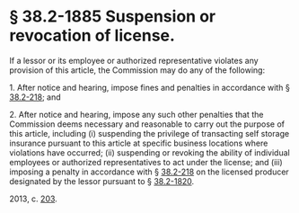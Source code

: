 # § 38.2-1885 Suspension or revocation of license.

<p>If a lessor or its employee or authorized representative violates any provision of this article, the Commission may do any of the following:</p><p>1. After notice and hearing, impose fines and penalties in accordance with § <a href='http://law.lis.virginia.gov/vacode/38.2-218/'>38.2-218</a>; and</p><p>2. After notice and hearing, impose any such other penalties that the Commission deems necessary and reasonable to carry out the purpose of this article, including (i) suspending the privilege of transacting self storage insurance pursuant to this article at specific business locations where violations have occurred; (ii) suspending or revoking the ability of individual employees or authorized representatives to act under the license; and (iii) imposing a penalty in accordance with § <a href='http://law.lis.virginia.gov/vacode/38.2-218/'>38.2-218</a> on the licensed producer designated by the lessor pursuant to § <a href='http://law.lis.virginia.gov/vacode/38.2-1820/'>38.2-1820</a>.</p><p>2013, c. <a href='http://lis.virginia.gov/cgi-bin/legp604.exe?131+ful+CHAP0203'>203</a>.</p>